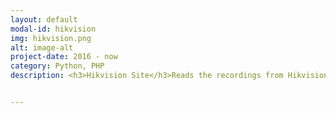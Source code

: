 ```yaml
---
layout: default
modal-id: hikvision
img: hikvision.png
alt: image-alt
project-date: 2016 - now
category: Python, PHP
description: <h3>Hikvision Site</h3>Reads the recordings from Hikvision cameras and shows it in a WebUI that is compatible with every browser and operating system. <h3>libHikvision</h3>Python Library to extract videos/photos from HikVision camera datadirs.


---
```

